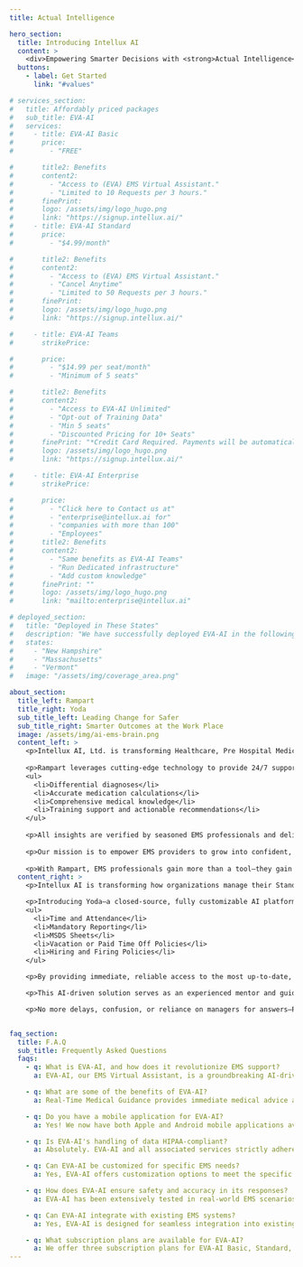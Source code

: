 ```yaml
---
title: Actual Intelligence

hero_section:
  title: Introducing Intellux AI
  content: >
    <div>Empowering Smarter Decisions with <strong>Actual Intelligence</strong>.</div>
  buttons:
    - label: Get Started
      link: "#values"

# services_section:
#   title: Affordably priced packages
#   sub_title: EVA-AI
#   services:
#     - title: EVA-AI Basic
#       price:
#         - "FREE"

#       title2: Benefits
#       content2:
#         - "Access to (EVA) EMS Virtual Assistant."
#         - "Limited to 10 Requests per 3 hours."
#       finePrint:
#       logo: /assets/img/logo_hugo.png
#       link: "https://signup.intellux.ai/"
#     - title: EVA-AI Standard
#       price:
#         - "$4.99/month"

#       title2: Benefits
#       content2:
#         - "Access to (EVA) EMS Virtual Assistant."
#         - "Cancel Anytime"
#         - "Limited to 50 Requests per 3 hours."
#       finePrint:
#       logo: /assets/img/logo_hugo.png
#       link: "https://signup.intellux.ai/"

#     - title: EVA-AI Teams
#       strikePrice:

#       price:
#         - "$14.99 per seat/month"
#         - "Minimum of 5 seats"

#       title2: Benefits
#       content2:
#         - "Access to EVA-AI Unlimited"
#         - "Opt-out of Training Data"
#         - "Min 5 seats"
#         - "Discounted Pricing for 10+ Seats"
#       finePrint: "*Credit Card Required. Payments will be automatically processed each month."
#       logo: /assets/img/logo_hugo.png
#       link: "https://signup.intellux.ai/"

#     - title: EVA-AI Enterprise
#       strikePrice:

#       price:
#         - "Click here to Contact us at"
#         - "enterprise@intellux.ai for"
#         - "companies with more than 100"
#         - "Employees"
#       title2: Benefits
#       content2:
#         - "Same benefits as EVA-AI Teams"
#         - "Run Dedicated infrastructure"
#         - "Add custom knowledge"
#       finePrint: ""
#       logo: /assets/img/logo_hugo.png
#       link: "mailto:enterprise@intellux.ai"

# deployed_section:
#   title: "Deployed in These States"
#   description: "We have successfully deployed EVA-AI in the following states:"
#   states:
#     - "New Hampshire"
#     - "Massachusetts"
#     - "Vermont"
#   image: "/assets/img/coverage_area.png"

about_section:
  title_left: Rampart
  title_right: Yoda
  sub_title_left: Leading Change for Safer
  sub_title_right: Smarter Outcomes at the Work Place
  image: /assets/img/ai-ems-brain.png
  content_left: >
    <p>Intellux AI, Ltd. is transforming Healthcare, Pre Hospital Medicine and Mobile Integrated Health with Actual Intelligence (AI). We are proud to introduce Rampart—the ultimate experienced partner and mentor, designed to bridge the gap between emerging professional and seasoned professionals by bringing real-world expertise and guidance directly to the field.</p>
    
    <p>Rampart leverages cutting-edge technology to provide 24/7 support across critical areas, including:</p>
    <ul>
      <li>Differential diagnoses</li>
      <li>Accurate medication calculations</li>
      <li>Comprehensive medical knowledge</li>
      <li>Training support and actionable recommendations</li>
    </ul>
    
    <p>All insights are verified by seasoned EMS professionals and delivered seamlessly through an advanced speech-to-text interface.</p>
    
    <p>Our mission is to empower EMS providers to grow into confident, capable practitioners with the support of an experienced mentor at their side. By offering reliable, real-time guidance during every patient interaction, Rampart helps bridge the gap between novice and seasoned medics, accelerating skill development, refining decision-making, and fostering professional growth.</p>
    
    <p>With Rampart, EMS professionals gain more than a tool—they gain a trusted partner and mentor who brings expertise to every call. Together, we are closing the experience gap, elevating confidence, and revolutionizing emergency care with patient safety and professional development at the forefront</p>
  content_right: >
    <p>Intellux AI is transforming how organizations manage their Standard Operating Procedures (SOPs), Standard Operating Guidelines (SOGs), and company handbooks—putting critical, company-specific information directly into your team’s hands to enable smarter, safer, and more autonomous decisions in the workplace.

    <p>Introducing Yoda—a closed-source, fully customizable AI platform tailored exclusively to your organization’s policies and guidelines. Pathfinder transforms static, buried documents into an interactive and searchable experience, empowering your team to quickly find answers to your company’s policies, including:</p>
    <ul>
      <li>Time and Attendance</li>
      <li>Mandatory Reporting</li>
      <li>MSDS Sheets</li>
      <li>Vacation or Paid Time Off Policies</li>
      <li>Hiring and Firing Policies</li>
    </ul>

    <p>By providing immediate, reliable access to the most up-to-date, company-specific information, Pathfinder empowers your workforce to make informed decisions with greater independence—reducing the need for constant supervision and oversight.</p>

    <p>This AI-driven solution serves as an experienced mentor and guide, delivering real-time support that improves compliance, increases efficiency, and enhances decision-making. With Pathfinder, your policies become a living, accessible resource, enabling employees to work autonomously while staying aligned with your unique operational standards.</p>

    <p>No more delays, confusion, or reliance on managers for answers—Pathfinder gives your team the tools to perform confidently and independently, ensuring they make decisions that reflect your organization’s values and expectations.</p>


faq_section:
  title: F.A.Q
  sub_title: Frequently Asked Questions
  faqs:
    - q: What is EVA-AI, and how does it revolutionize EMS support?
      a: EVA-AI, our EMS Virtual Assistant, is a groundbreaking AI-driven platform tailored for the Emergency Medical Services industry. Designed as a virtual medic partner, EVA-AI offers comprehensive support by providing possible differential diagnoses, medication calculations, general medical knowledge, training, and suggestions, all available 24/7 through an accurate speech-to-text interface. EVA-AI is set to revolutionize EMS support by enhancing decision-making, operational efficiency, and patient care with the power of Artificial Intelligence.

    - q: What are some of the benefits of EVA-AI?
      a: Real-Time Medical Guidance provides immediate medical advice and guidance in a clinical setting; Speech-to-Text Functionality converts spoken language into text for easier documentation; Critical Next Steps offers step-by-step guidance during emergencies; Medical Question Answering provides clear and accurate information for patient care; Dosage Calculations ensure correct medication dosages based on patient weight; Easy Local Protocol Lookup quickly finds and references local emergency protocols; Portable and User-Friendly design makes it accessible and convenient on mobile devices.

    - q: Do you have a mobile application for EVA-AI?
      a: Yes! We now have both Apple and Android mobile applications available. You can visit our mobile_link to download the apps and experience EVA-AI on your device.

    - q: Is EVA-AI's handling of data HIPAA-compliant?
      a: Absolutely. EVA-AI and all associated services strictly adhere to HIPAA regulations to ensure the highest level of data privacy and security. Our commitment to data confidentiality means sensitive information is protected at all times, providing our users with peace of mind regarding their privacy.

    - q: Can EVA-AI be customized for specific EMS needs?
      a: Yes, EVA-AI offers customization options to meet the specific needs of different EMS providers. From integrating custom medical knowledge bases to adapting our platform for unique operational workflows, our team works closely with you to tailor EVA-AI, ensuring it perfectly aligns with your service requirements.

    - q: How does EVA-AI ensure safety and accuracy in its responses?
      a: EVA-AI has been extensively tested in real-world EMS scenarios during its Alpha and Beta phases, demonstrating an accuracy range between 94-97%. Although AI is inherently non-deterministic, we've engineered EVA-AI to deliver highly reliable support. However, we always recommend double-checking EVA-AI's advice as a best practice for safety and precision.

    - q: Can EVA-AI integrate with existing EMS systems?
      a: Yes, EVA-AI is designed for seamless integration into existing EMS infrastructures. Whether your system uses proprietary software or third-party applications, our team is dedicated to ensuring a smooth integration process, enhancing your existing systems with EVA-AI's advanced AI capabilities.

    - q: What subscription plans are available for EVA-AI?
      a: We offer three subscription plans for EVA-AI Basic, Standard, Teams, and Enterprise. Each plan is designed to cater to different needs, from individual users to large organizations. Please see our pricing section for more details.
---
```

